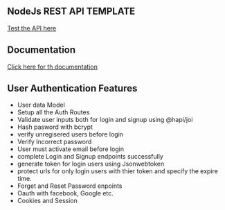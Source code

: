 ## NodeJs REST API TEMPLATE

[Test the API here](https://rest-api-templates.herokuapp.com/)

## Documentation

[Click here for th documentation]()

## User Authentication Features

- User data Model
- Setup all the Auth Routes
- Validate user inputs both for login and signup using @hapi/joi
- Hash pasword with bcrypt
- verify unregisered users before login
- Verify Incorrect password
- User must activate email before login
- complete Login and Signup endpoints successfully
- generate token for login users using Jsonwebtoken
- protect urls for only login users with thier token and specify the expire time.
- Forget and Reset Password enpoints
- Oauth with facebook, Google etc.
- Cookies and Session
